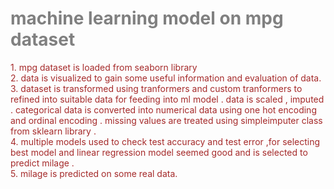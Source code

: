 # <span style="color:gray" >machine learning model on mpg dataset </span>
<span style='color:brown'>
1. mpg dataset is loaded from seaborn library <br>
2. data is visualized to gain some useful information and evaluation of data.<br>
3. dataset is transformed using tranformers and custom tranformers to refined into suitable data for 
   feeding into ml model . data is scaled , imputed . categorical data is converted into numerical data 
   using one hot encoding and ordinal encoding . missing values are treated using simpleimputer class
   from sklearn library . <br>
4. multiple models used to check test accuracy and test error ,for selecting best model and 
   linear regression model seemed good and is selected to predict milage . <br>
5. milage is predicted on some real data. </span>
